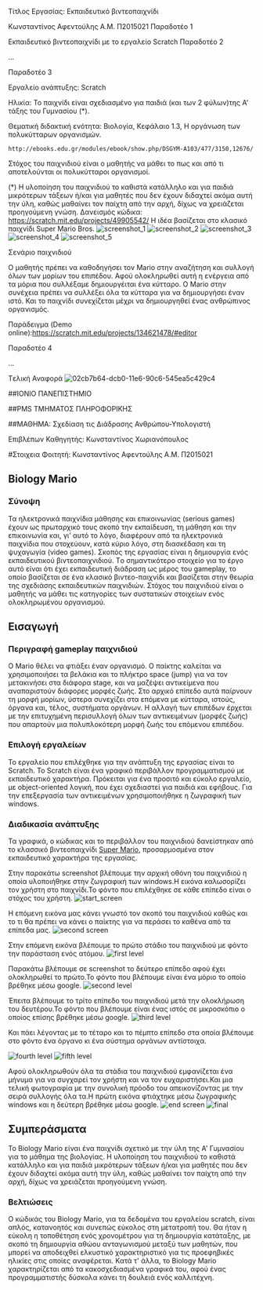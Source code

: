Τίτλος Εργασίας: Εκπαιδευτικό βιντεοπαιχνίδι

   Κωνσταντίνος Αφεντούλης Α.Μ. Π2015021
Παραδοτέο 1

   Εκπαιδευτικό βιντεοπαιχνίδι με το εργαλείο Scratch
Παραδοτέο 2

...

Παραδοτέο 3


Εργαλείο ανάπτυξης: Scratch

Ηλικία: Το παιχνίδι είναι σχεδιασμένο για παιδιά (και των 2 φύλων)της Α' τάξης του Γυμνασίου (*).

Θεματική διδακτική ενότητα: Βιολογία, Κεφάλαιο 1.3, Η οργάνωση των πολυκύτταρων οργανισμών.

    http://ebooks.edu.gr/modules/ebook/show.php/DSGYM-A103/477/3150,12676/

Στόχος του παιχνιδιού είναι ο μαθητής να μάθει το πως και από τι αποτελούνται οι πολυκύτταροι οργανισμοί.

(*) Η υλοποίηση του παιχνιδιού το καθιστά κατάλληλο και για παιδιά μικρότερων τάξεων ή/και για μαθητές που δεν έχουν διδαχτεί ακόμα αυτή την ύλη, καθώς μαθαίνει τον παίχτη από την αρχή, δίχως να χρειάζεται προηγούμενη γνώση.
    Δανεισμός κώδικα: https://scratch.mit.edu/projects/49905542/
    Η ιδέα βασίζεται στο κλασικό παιχνίδι Super Mario Bros.
 ![screenshot_1](https://cloud.githubusercontent.com/assets/22775121/20972673/511ec9c4-bc9e-11e6-97b8-8d488a6b3d67.png)
 ![screenshot_2](https://cloud.githubusercontent.com/assets/22775121/20972671/511cc426-bc9e-11e6-90b7-60ec76945f29.png)
 ![screenshot_3](https://cloud.githubusercontent.com/assets/22775121/20972672/511dbb7e-bc9e-11e6-9e09-f8668ec92b7c.png)
 ![screenshot_4](https://cloud.githubusercontent.com/assets/22775121/20972670/511cedde-bc9e-11e6-96c7-01c1fd8fefb5.png)
 ![screenshot_5](https://cloud.githubusercontent.com/assets/22775121/20972674/51224e28-bc9e-11e6-9edb-79e74bf8ca72.png)

Σενάριο παιχνιδιού

 Ο μαθητής πρέπει να καθοδηγήσει τον Mario στην αναζήτηση και συλλογή όλων των μορίων του επιπέδου.
 Αφού ολοκληρωθεί αυτή η ενέργεια από τα μόρια που συλλέξαμε δημιουργέιται ένα κύτταρο.
 Ο Mario στην συνέχεια πρέπει να συλλέξει όλα τα κύτταρα για να δημιουργήσει έναν ιστό.
 Και το παιχνίδι συνεχίζεται μέχρι να δημιουργηθεί ένας ανθρώπινος οργανισμός.
 

  Παράδειγμα (Demo online):https://scratch.mit.edu/projects/134621478/#editor

    


Παραδοτέο 4

...

Tελική Αναφορά
![02cb7b64-dcb0-11e6-90c6-545ea5c429c4](https://cloud.githubusercontent.com/assets/22691298/22247203/2d48e462-e241-11e6-87a8-f3b7170d73e8.jpg)

##ΙΟΝΙΟ ΠΑΝΕΠΙΣΤΗΜΙΟ

##PMS ΤΜΗΜΑΤΟΣ ΠΛΗΡΟΦΟΡΙΚΗΣ

##ΜΑΘΗΜΑ: Σχεδίαση τις Διάδρασης Ανθρώπου-Υπολογιστή

Επιβλέπων Καθηγητής: Κωνσταντίνος Χωριανόπουλος

#Στοιχεια Φοιτητή:
 Κωνσταντίνος Αφεντούλης Α.Μ. Π2015021

## Biology Mario
 
### Σύνοψη
 
Τα ηλεκτρονικά παιχνίδια μάθησης και επικοινωνίας (serious games) έχουν ως πρωταρχικό τους σκοπό την εκπαίδευση, τη μάθηση και την επικοινωνία και, γι’ αυτό το λόγο, διαφέρουν από τα ηλεκτρονικά παιχνίδια που στοχεύουν, κατά κύριο λόγο, στη διασκέδαση και τη ψυχαγωγία (video games). Σκοπός της εργασίας είναι η δημιουργία ενός εκπαιδευτικού βιντεοπαιχνιδιού. Tο σημαντικότερο στοιχείο για το έργο αυτό είναι ότι έχει εκπαιδευτική διάδραση ως μέρος του gameplay, το οποίο βασίζεται σε ένα κλασικό βιντεο-παιχνίδι και βασίζεται στην θεωρία της σχεδιάσης εκπαιδευτικών παιχνιδιών. Στόχος του παιχνιδιού είναι ο μαθητής να μάθει τις κατηγορίες των συστατικών στοιχείων ενός ολοκληρωμένου οργανισμού.
 
## Εισαγωγή
 
### Περιγραφή gameplay παιχνιδιού
 
Ο Mario θέλει να φτιάξει έναν οργανισμό. Ο παίκτης καλείται να χρησιμοποιήσει τα βελάκια και το πλήκτρο space (jump) για να τον μετακινήσει στα διάφορα stage, και να μαζέψει αντικείμενα που αναπαριστούν διάφορες μορφές ζωής. Στο αρχικό επίπεδο αυτά παίρνουν τη μορφή μορίων, ύστερα συνεχίζει στα επόμενα με κύτταρα, ιστούς, όργανα και, τέλος, συστήματα οργάνων. Η αλλαγή των επιπέδων έρχεται με την επιτυχημένη περισυλλογή όλων των αντικειμένων (μορφές ζωής) που απαρτούν μια πολυπλοκότερη μορφή ζωής του επόμενου επιπέδου.
 
### Επιλογή εργαλείων
 
Το εργαλείο που επιλέχθηκε για την ανάπτυξη της εργασίας είναι το Scratch. Το Scratch είναι ένα γραφικό περιβάλλον προγραμματισμού με εκπαιδευτικό χαρακτήρα. Πρόκειται για ένα προσιτό και εύκολο εργαλείο, με object-oriented λογική, που έχει σχεδιαστεί για παιδιά και εφήβους. Για την επεξεργασία των αντικειμένων χρησιμοποιήθηκε η ζωγραφική των windows.
 
### Διαδικασία ανάπτυξης
 
Τα γραφικά, ο κώδικας και το περιβάλλον του παιχνιδιού δανείστηκαν από το κλασσικό βιντεοπαιχνίδι [Super Mario](https://scratch.mit.edu/projects/49905542/), προσαρμοσμένα στον εκπαιδευτικό χαρακτήρα της εργασίας.
 
 Στην παρακάτω screenshot βλέπουμε την αρχική οθόνη του παιχνιδιού η οποία υλοποιήθηκε στην ζωγραφική των windows.Η εικόνα καλωσορίζει τον χρήστη στο παιχνίδι.Το φόντο που επιλέχθηκε σε κάθε επίπεδο είναι ο στόχος του χρήστη.
![start_screen](http://i.imgur.com/r3z66eP.png)

Η επόμενη εικόνα μας κάνει γνωστό τον σκοπό του παιχνιδιού καθώς και το τι θα πρέπει να κάνει ο παίκτης για να περάσει το καθένα από τα επίπεδα μας.
![second screen](http://i.imgur.com/MBNpjqY.png)

Στην επόμενη εικόνα βλέπουμε το πρώτο στάδιο του παιχνιδιού με φόντο την παράσταση ενός ατόμου.
![first level](http://i.imgur.com/imjK8c7.png)

Παρακάτω βλέπουμε σε screenshot το δεύτερο επίπεδο αφού έχει ολοκληρωθεί το πρώτο.Το φόντο που βλέπουμε είναι ένα μόριο το οποίο βρέθηκε μέσω google.
![second level](http://i.imgur.com/e0bupP2.png)

Έπειτα βλέπουμε το τρίτο επίπεδο του παιχνιδιού μετά την ολοκλήρωση του δευτέρου.Το φόντο που βλέπουμε είναι ένας ιστός σε μικροσκόπιο ο οποίος επίσης βρέθηκε μέσω google.
 ![third level](http://i.imgur.com/y529ZtP.png)
 
 Και πάει λέγοντας με το τέταρο και το πέμπτο επίπεδο στα οποία βλέπουμε στο φόντο ένα όργανο κι ένα σύστημα οργάνων αντίστοιχα.
 
 ![fourth level](http://i.imgur.com/a2Z8EHR.png)
 ![fifth level](http://i.imgur.com/RwR3q2R.png)
 
Αφού ολοκληρωθούν όλα τα στάδια του παιχνιδιού εμφανίζεται ένα μήνυμα για να συγχαρεί τον χρήστη και να τον ευχαριστήσει.Και μια τελική φωτογραφία με την συνολική πρόοδο του απεικονίζοντας με την σειρά συλλογής όλα τα.Η πρώτη εικόνα φτιάχτηκε μέσω ζωγραφικής windows και η δεύτερη βρέθηκε μέσω google.
 ![end screen](http://i.imgur.com/KU9wo44.png)
 ![final](http://i.imgur.com/eBaOmnq.png)

## Συμπεράσματα
 
Το Biology Mario είναι ένα παιχνίδι σχετικό με την ύλη της Α' Γυμνασίου για το μάθημα της βιολογίας. Η υλοποίηση του παιχνιδιού το καθιστά κατάλληλο και για παιδιά μικρότερων τάξεων ή/και για μαθητές που δεν έχουν διδαχτεί ακόμα αυτή την ύλη, καθώς μαθαίνει τον παίχτη από την αρχή, δίχως να χρειάζεται προηγούμενη γνώση.
 
### Βελτιώσεις
 
Ο κώδικάς του Biology Mario, για τα δεδομένα του εργαλείου scratch, είναι απλός, κατανοητός και συνεπώς εύκολος στη μετατροπή του. Θα ήταν η εύκολη η τοποθέτηση ενός χρονομέτρου για τη δημιουργία κατάταξης, με σκοπό τη δημιουργία αθώου ανταγωνισμού μεταξύ των μαθητών, που μπορεί να αποδειχθεί ελκυστικό χαρακτηριστικό για τις προεφηβικές ηλικίες στις οποίες αναφέρεται. Κατά τ' άλλα, το Biology Mario χαρακτηρίζεται από τα κακοσχεδιασμένα γραφικά του, αφού ένας προγραμματιστής δύσκολα κάνει τη δουλειά ενός καλλιτέχνη.
